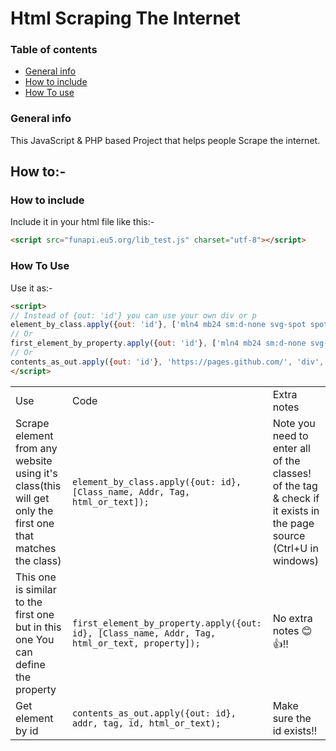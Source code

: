 # Html Scraping The Internet

### Table of contents
* [General info](#general-info)
* [How to include](#how-to-include)
* [How To use](#how-to-use)

### General info
This JavaScript & PHP based Project that helps people Scrape the internet.


## How to:-
### How to include
Include it in your html file like this:-
```html
<script src="funapi.eu5.org/lib_test.js" charset="utf-8"></script>
```

### How To Use
Use it as:-
```html
<script>
// Instead of {out: 'id'} you can use your own div or p
element_by_class.apply({out: 'id'}, ['mln4 mb24 sm:d-none svg-spot spotCookieLg', 'https://stackoverflow.com', 'svg',"html"]);
// Or
first_element_by_property.apply({out: 'id'}, ['mln4 mb24 sm:d-none svg-spot spotCookieLg', 'https://stackoverflow.com', 'svg',"html" , 'class']);
// Or
contents_as_out.apply({out: 'id'}, 'https://pages.github.com/', 'div', 'slideshow', 'html');
</script>
```

<table>
	<tr>
		<td>Use</td>
		<td>Code</td>
		<td>Extra notes</td>
	</tr>
    <tr>
        <td>Scrape element from any website using it's class(this will get only the first one that matches the class)</td>
		<td><code>element_by_class.apply({out: id}, [Class_name, Addr, Tag, html_or_text]);</code></td>
		<td>Note you need to enter all of the classes! of the tag & check if it exists in the page source (Ctrl+U in windows)</td>
    </tr>
	<tr>
        <td>This one is similar to the first one but in this one You can define the property</td>
		<td><code>first_element_by_property.apply({out: id}, [Class_name, Addr, Tag, html_or_text, property]);</code></td>
		<td>No extra notes 😊👍!!</td>
    </tr>
	<tr>
        <td>Get element by id</td>
		<td><code>contents_as_out.apply({out: id}, addr, tag, id, html_or_text);</code></td>
		<td>Make sure the id exists!!</td>
    </tr>
</table>
